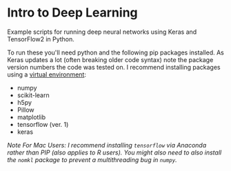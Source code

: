 # Intro to Deep Learning

Example scripts for running deep neural networks using Keras and TensorFlow2 in Python.

To run these you'll need python and the following pip packages installed. As Keras updates a lot (often breaking older code syntax) note the package version numbers the code was tested on. I recommend installing packages using a [virtual environment](http://docs.python-guide.org/en/latest/dev/virtualenvs/):
  * numpy 
  * scikit-learn
  * h5py
  * Pillow
  * matplotlib
  * tensorflow (ver. 1)
  * keras
  
*Note For Mac Users: I recommend installing `tensorflow` via Anaconda rather than PIP (also applies to R users). You might also need to also install the `nomkl` package to prevent a multithreading bug in `numpy`.*
